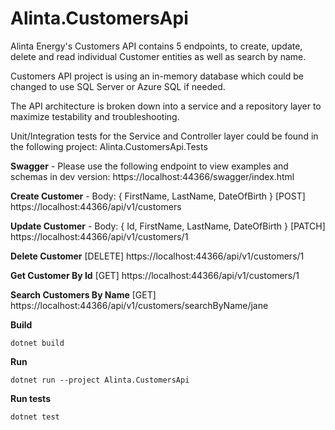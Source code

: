 
# Alinta.CustomersApi

Alinta Energy's Customers API contains 5 endpoints, to create, update, delete and read individual Customer entities as well as search by name.

Customers API project is using an in-memory database which could be changed to use SQL Server or Azure SQL if needed.

The API architecture is broken down into a service and a repository layer to maximize testability and troubleshooting.

Unit/Integration tests for the Service and Controller layer could be found in the following project:
Alinta.CustomersApi.Tests

**Swagger** - Please use the following endpoint to view examples and schemas in dev version:
https://localhost:44366/swagger/index.html

**Create Customer** - Body: { FirstName, LastName, DateOfBirth }
[POST] https://localhost:44366/api/v1/customers

**Update Customer** - Body: { Id, FirstName, LastName, DateOfBirth }
[PATCH] https://localhost:44366/api/v1/customers/1

**Delete Customer**
[DELETE] https://localhost:44366/api/v1/customers/1

**Get Customer By Id**
[GET] https://localhost:44366/api/v1/customers/1

**Search Customers By Name**
[GET] https://localhost:44366/api/v1/customers/searchByName/jane

**Build**

    dotnet build

**Run**

    dotnet run --project Alinta.CustomersApi

**Run tests**

    dotnet test
